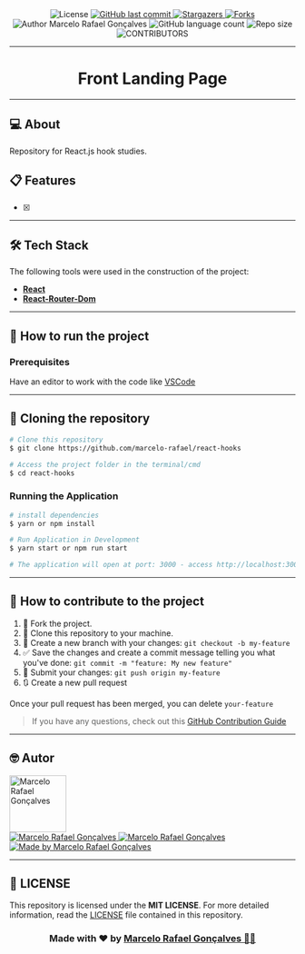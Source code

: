 <div align="center">
  <!-- LICENSE -->
  <img alt="License" src="https://img.shields.io/badge/license-MIT-5965e0?style=for-the-badge&labelColor=5A5A5A&color=0077B5">
  <!-- LAST COMMIT -->
  <a href="https://github.com/marcelo-rafael/front_landing_page/commits/master">
  <img alt="GitHub last commit" src="https://img.shields.io/github/last-commit/marcelo-rafael/front_landing_page?style=for-the-badge&label=last%20commit&labelColor=5A5A5A&color=0077B5">
  </a>
  <!-- STARS -->
  <a href="https://github.com/marcelo-rafael/front_landing_page/stargazers/master">
  <img alt="Stargazers" src="https://img.shields.io/github/stars/marcelo-rafael/front_landing_page?style=for-the-badge&label=stars&labelColor=5A5A5A&color=0077B5&logo=github">
  </a>
  <!-- FORKS -->
  <a href="https://github.com/marcelo-rafael/front_landing_page/forks/master">
  <img alt="Forks" src="https://img.shields.io/github/forks/marcelo-rafael/front_landing_page?style=for-the-badge&label=forks&labelColor=5A5A5A&color=0077B5&logo=github">
  </a>
  <!-- AUTHOR -->
  <img alt="Author Marcelo Rafael Gonçalves" src="https://img.shields.io/badge/author-Marcelo%20Rafael-informational?style=for-the-badge&labelColor=5A5A5A&color=0077B5">
  <!-- LANGUAGES -->
  <img alt="GitHub language count" src="https://img.shields.io/github/languages/count/marcelo-rafael/front_landing_page?style=for-the-badge&labelColor=5A5A5A&color=0077B5">
  <!-- REPO SIZE -->
  <img alt="Repo size" src="https://img.shields.io/github/repo-size/marcelo-rafael/front_landing_page?style=for-the-badge&labelColor=5A5A5A&color=0077B5">
  <!-- CONTRIBUTORS -->
  <img alt="CONTRIBUTORS" src="https://img.shields.io/github/contributors/marcelo-rafael/front_landing_page?style=for-the-badge&labelColor=5A5A5A&color=0077B5">
  </div>

---

<h1 align="center">
Front Landing Page
</h1>
<!--
<p align="center"><a href="https://my-next-trips.vercel.app/">Deploy on Vercel</a>.</p> -->

---

## 💻 About

Repository for React.js hook studies.

## 📋 Features

- [x]

<!-- ---

## 🎨 Layout

## 💻  Web/mobile

<h4 align="center">
  <img alt="desafio" title="desafio" src="./public/img/demonstration.gif" width="700px" />
</h4> -->

---

## 🛠️ Tech Stack

The following tools were used in the construction of the project:

- **[React](https://pt-br.reactjs.org/)**
- **[React-Router-Dom](https://reactrouter.com/web/guides/quick-start)**

---

## 🚀 How to run the project

### Prerequisites

Have an editor to work with the code like [VSCode](https://code.visualstudio.com/)

---

## 👯 Cloning the repository

```bash
# Clone this repository
$ git clone https://github.com/marcelo-rafael/react-hooks

# Access the project folder in the terminal/cmd
$ cd react-hooks

```

### Running the Application

```bash
# install dependencies
$ yarn or npm install

# Run Application in Development
$ yarn start or npm run start

# The application will open at port: 3000 - access http://localhost:3000
```

---

## 💪 How to contribute to the project

1. 🍴 Fork the project.
2. 👯 Clone this repository to your machine.
3. 🎋 Create a new branch with your changes: `git checkout -b my-feature`
4. ✅ Save the changes and create a commit message telling you what you've done: `git commit -m "feature: My new feature"`
5. 📌 Submit your changes: `git push origin my-feature`
6. 🔃 Create a new pull request

Once your pull request has been merged, you can delete `your-feature`

> If you have any questions, check out this [GitHub Contribution Guide](https://github.com/firstcontributions/first-contributions)

---

## 🤓 Autor

<img src="https://avatars0.githubusercontent.com/u/29902777?s=460&u=61d43667f33a45eb000a2af216e4abeb2d4a6717&v=4" width="100px" alt="Marcelo Rafael Gonçalves"/>
<div>
<a href="mailto:marcelo.rafael.goncalves@gmail.com">
      <img alt="Marcelo Rafael Gonçalves" src="https://img.shields.io/badge/-gmail-0077B5?style=for-the-badge&logo=gmail&logoColor=white" />
   </a>
<a href="https://www.linkedin.com/in/marcelo-rafael-gonçalves/">
      <img alt="Marcelo Rafael Gonçalves" src="https://img.shields.io/badge/-linkedin-0077B5?style=for-the-badge&logo=Linkedin&logoColor=white" />
   </a>
<a href="https://github.com/marcelo-rafael">
  <img alt="Made by Marcelo Rafael Gonçalves" src="https://img.shields.io/badge/-Github-0077B5?style=for-the-badge&logo=Github&logoColor=white&link=https://github.com/marcelo-rafael" />
  </a>
</div>

---

## 📝 LICENSE

This repository is licensed under the **MIT LICENSE**. For more detailed information, read the [LICENSE](./LICENSE) file contained in this repository.

<h3 align="center">
Made with ❤️ by <a href="https://www.linkedin.com/in/marcelo-rafael-goncalves/">Marcelo Rafael Gonçalves 💜🚀</a>
</h3>
